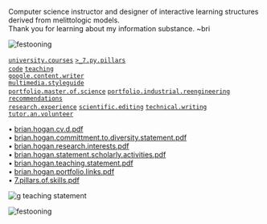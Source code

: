 Computer science instructor and designer of interactive learning structures derived from melittologic models.  
Thank you for learning about my information substance. ~bri  

![festooning](https://user-images.githubusercontent.com/59778456/235022589-fbb23ebb-d35f-4533-b767-491e1414c652.PNG)  

[`university.courses`](https://github.com/bbe2/professor) [`>_7.py.pillars`](https://github.com/bbe2/portfolio/tree/%3E_7_Pillars_of_Python)  
[`code`](https://github.com/bbe2/portfolio/tree/code)  [`teaching`](https://github.com/bbe2/portfolio/tree/teaching)  
[`google.content.writer`](https://github.com/bbe2/portfolio/tree/tech_curriculum_an_GwG)  
[`multimedia.styleguide`](https://github.com/bbe2/portfolio/tree/multimedia_styleguide)  
[`portfolio.master.of.science`](https://github.com/bbe2/portfolio/tree/master_portfolio)  [`portfolio.industrial.reengineering`](https://github.com/bbe2/portfolio/tree/reengineering)  
[`recommendations`](https://github.com/bbe2/portfolio/tree/reference_recommend)    
[`research.experience`](https://github.com/bbe2/portfolio/tree/research_experience ) [`scientific.editing`](https://github.com/bbe2/portfolio/tree/scientific_edit) 
[`technical.writing`](https://github.com/bbe2/portfolio/tree/tech_write)  [`tutor.an.volunteer`](https://github.com/bbe2/portfolio/tree/tutor_volunteer)  

• [brian.hogan.cv.d.pdf](https://github.com/bbe2/portfolio/files/11492279/brian.hogan.cv.d.pdf)  
• [brian.hogan.committment.to.diversity.statement.pdf](https://github.com/bbe2/portfolio/files/11492268/brian.hogan.committment.to.diversity.statement.pdf)  
• [brian.hogan.research.interests.pdf](https://github.com/bbe2/portfolio/files/11492269/brian.hogan.research.interests.pdf)  
• [brian.hogan.statement.scholarly.activities.pdf](https://github.com/bbe2/portfolio/files/11492272/brian.hogan.statement.scholarly.activities.pdf)  
• [brian.hogan.teaching.statement.pdf](https://github.com/bbe2/portfolio/files/11492273/brian.hogan.teaching.statement.pdf)  
• [brian.hogan.portfolio.links.pdf](https://github.com/bbe2/portfolio/files/11654762/brian.hogan.portfolio.links.pdf)  
• [7.pillars.of.skills.pdf](https://github.com/bbe2/portfolio/files/11492267/7.pillars.of.skills.pdf)  

![g teaching statement](https://github.com/bbe2/portfolio/assets/59778456/ce00649d-069c-4847-917c-3040e8b876b0) 

![festooning](https://user-images.githubusercontent.com/59778456/235022589-fbb23ebb-d35f-4533-b767-491e1414c652.PNG)  
